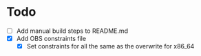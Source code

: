 # Todo

- [ ] Add manual build steps to README.md
- [x] Add OBS constraints file
    - [x] Set constraints for all the same as the overwrite for x86_64
